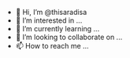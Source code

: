 - 👋 Hi, I’m @thisaradisa
- 👀 I’m interested in ...
- 🌱 I’m currently learning ...
- 💞️ I’m looking to collaborate on ...
- 📫 How to reach me ...

<!---
thisaradisa/thisaradisa is a ✨ special ✨ repository because its `README.md` (this file) appears on your GitHub profile.
You can click the Preview link to take a look at your changes.
--->
